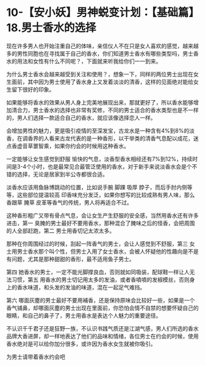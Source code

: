 # 10-【安小妖】男神蜕变计划：【基础篇】18.男士香水的选择

现在许多男人也开始注重自己的体味，亲信仪人不在只是女人喜欢的感觉，越来越多的男性同胞也在寻找属于自己的香水，你们知道男士香水有哪些类型吗，男士香水的用法和女性有什么不同呢？，下面就来听我给你们一一到来。

为什么男士香水会越来越受到关注和使用？，想象一下，同样的两位男士出现在女生面前，其中因为男士使用了香水身上又发着淡淡的清香，这样的见面绝对能给女生留下很好的印象。

如果能够将香水的效果从男人身上完美地展现出来，那就更好了，所以香水能够增加清合力，男士香水的选择也非常有奖修，不同的男士适合的香水类型也是不一样的，男人们选择一款适合自己的香水，就应该像选择恋人一样。

会增加男性的魅力，更是吸引疫情的至深发宝，古龙水是一种含有4%到8%的淡香，在调香界的人看来古龙代表的是一种香形，以干举类的清香气息配以成花，迷点香虚音草噩智乘，如果你约会的时候用这种香水。

一定能够让女生感觉到舒服 愉快的气息，淡香型香水相经还有7%到12%，持续时间是3-4个小时，也是最常见合最管泛使用的香水，对于新手来说淡香水会是个不错的选择，无论是居家到半公寺都很合适。

淡香水应该用鱼脉博跳动的位置，比如说手腕 脚踝 吸厚 脖子，而后手肘内侧等等，这些部位提温较高 印香味充分发泛，如果你想写的比较成熟有男人味，那么香跟草 腌草 皮革等香气的传统，男人将再适合不过。

这种香形粗广又带有骨点气息，会让女生产生舒服的安全感，当然用香水还有许多进击，第一 臭腌的男士最好不要用香水，那种混合了腌味之后的怪香，会把周围的人全部赶跑，第二 男士用香切记太浓太多。

那种在你周围经过的时候，刮起一阵香气的男士，会让人感觉到不舒服，第三 女士用男士香水那个叫个性，但男士入用了女士香水，会被人怀疑他的性趣向是不是有问题，尤其是那种甜甜的香形，最不适用鱼子男士。

第四 她香水的男士，一定不能光脚撑良血，否则就如同吸装，配球鞋一样让人无法习惯，第五 用香水的男士切记用太多的发油，或者香噴噴的发椒模丝，否则身上的香水味道，和头发的发油的味道，混在一起足气难挡。

第六 哪面灰塵的男士最好不要用補香，还是保持原味会比较好一些，如果是一个香气铺鼻，却哪面灰塵的男士出现在里面前，你恐怕会情不自禁的想要怀疑自己的眼睛，和自己的鼻子了，男士用香水是表达个人魅力的重要途径。

不认识千千君子还是狂野一族，不认识书践气质还是江湖气感，男人们所选的香水品牌大香进屏，却一样地表达了他们的品味和情绪，各位男士在约会的时候，使用香水绝对是可以给你加分很多，或许因为香水女生就被你吸引。

为男士请带着香水约会吧